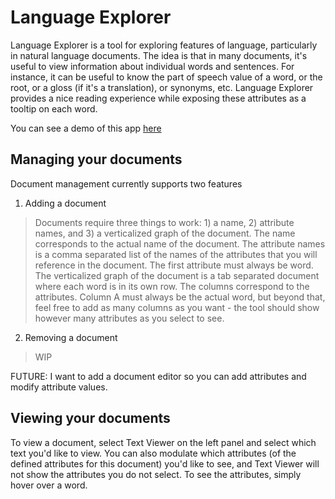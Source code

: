 # Language Explorer
Language Explorer is a tool for exploring features of language, particularly in natural language documents. The idea is that in many documents, it's useful to view information about individual words and sentences. For instance, it can be useful to know the part of speech value of a word, or the root, or a gloss (if it's a translation), or synonyms, etc. Language Explorer provides a nice reading experience while exposing these attributes as a tooltip on each word.

You can see a demo of this app [here](https://desolate-castle-10591.herokuapp.com/)

## Managing your documents
Document management currently supports two features

1. Adding a document
> Documents require three things to work: 1) a name, 2) attribute names, and 3) a verticalized graph of the document. The name corresponds to the actual name of the document. The attribute names is a comma separated list of the names of the attributes that you will reference in the document. The first attribute must always be word. The verticalized graph of the document is a tab separated document where each word is in its own row. The columns correspond to the attributes. Column A must always be the actual word, but beyond that, feel free to add as many columns as you want - the tool should show however many attributes as you select to see.


2. Removing a document
>WIP

FUTURE: I want to add a document editor so you can add attributes and modify attribute values.

## Viewing your documents
To view a document, select Text Viewer on the left panel and select which text you'd like to view. You can also modulate which attributes (of the defined attributes for this document) you'd like to see, and Text Viewer will not show the attributes you do not select. To see the attributes, simply hover over a word.
